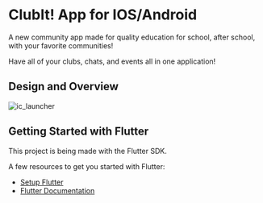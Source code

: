 # ClubIt! App for IOS/Android
 
A new community app made for quality education for school, after school, with your favorite communities!

Have all of your clubs, chats, and events all in one application!

## Design and Overview

![ic_launcher](https://user-images.githubusercontent.com/90495366/155856225-57277156-dd71-4018-8440-02fc7f4b104f.png)

## Getting Started with Flutter

This project is being made with the Flutter SDK.

A few resources to get you started with Flutter:

- [Setup Flutter](https://docs.flutter.dev/get-started)
- [Flutter Documentation](https://docs.flutter.dev/)
